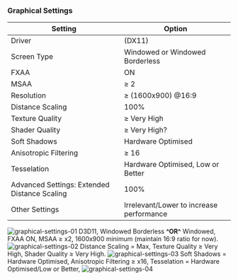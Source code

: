 ---
---
### Graphical Settings 

Setting | Option
------------ | -------------
Driver | (DX11)
Screen Type | Windowed or Windowed Borderless
FXAA| ON
MSAA| ≥ 2
Resolution| ≥ (1600x900) @16:9
Distance Scaling|100%
Texture Quality| ≥ Very High
Shader Quality| ≥ Very High?
Soft Shadows| Hardware Optimised
Anisotropic Filtering| ≥ 16
Tesselation| Hardware Optimised, Low or Better
Advanced Settings: Extended Distance Scaling| 100%
Other Settings| Irrelevant/Lower to increase performance

![graphical-settings-01](https://i.imgur.com/myoGJ4n.jpg)
D3D11, Windowed Borderless **^OR^** Windowed, FXAA ON, MSAA ≥ x2, 1600x900 minimum (maintain 16:9 ratio for now).
![graphical-settings-02](https://imgur.com/tu3mu5f.jpg)
Distance Scaling = Max, Texture Quality ≥ Very High, Shader Quality ≥ Very High.
![graphical-settings-03](https://imgur.com/ToSnaPO.jpg)
Soft Shadows = Hardware Optimised, Anisotropic Filtering ≥ x16, Tesselation = Hardware Optimised/Low or Better,
![graphical-settings-04](https://imgur.com/bvVbZLM.jpg)
